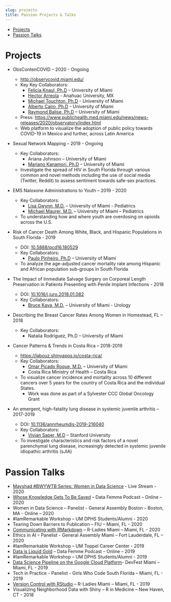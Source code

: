 ```yaml
---
slug: projects
title: Passion Projects & Talks
---
```

- [Projects](#projects)
- [Passion Talks](#passion-talks)

# Projects

- ObsContenCOVID – 2020 - Ongoing
  - http://observcovid.miami.edu/
  - Key Key Collaborators:
    - [Felicia Knaul, Ph.D](https://people.miami.edu/profile/fknaul@miami.edu) – University of Miami
    - [Hector Arreola](http://tomateloapecho.org.mx/Cvs/Hector_Arreola.php) - Anahuac University, MX
    - [Michael Touchton, Ph.D](https://people.miami.edu/profile/mxt725@miami.edu) - University of Miami
    - [Alberto Cairo, Ph.D](http://albertocairo.com/) - University of Miami
    - [Raymond Balise, Ph.D](https://people.miami.edu/profile/rrb28@miami.edu) – University of Miami
  - Press: https://www.publichealth.med.miami.edu/news/news-releases/2020/observatory/index.html
  - Web platform to visualize the adoption of public policy towards COVID-19 in Mexico and further, across Latin America

- Sexual Network Mapping – 2019 - Ongoing
  - Key Collaborators:
    - Ariana Johnson – University of Miami
    - [Mariano Kanamori, Ph.D](https://people.miami.edu/profile/mkanamori@med.miami.edu) – University of Miami
  - Investigate the spread of HIV in South Florida through various common and novel methods including the use of social media (Twitter, Reddit) to assess sentiment towards safe-sex practices.

- EMS Naloxone Administrations to Youth – 2019 - 2020
  - Key Collaborators:
    - [Lisa Gwynn, M.D.](https://people.miami.edu/profile/lgwynn@miami.edu) – University of Miami - Pediatrics
    - [Michael Maurer, M.D.](https://people.miami.edu/profile/mxm2674@miami.edu) – University of Miami – Pediatrics
  - To understanding how and where youth are overdosing on opioids across the U.S.

- Risk of Cancer Death Among White, Black, and Hispanic Populations in South Florida - 2019
  - DOI: [10.5888/pcd16.180529](https://www.cdc.gov/pcd/issues/2019/18_0529.htm)
  - Key Collaborators:
    - [Paulo Pinheiro, Ph.D](https://people.miami.edu/profile/pxp464@miami.edu) – University of Miami
  - To analyze the age-adjusted cancer mortality rate among Hispanic and African population sub-groups in South Florida

- The Impact of Immediate Salvage Surgery on Corporeal Length Preservation in Patients Presenting with Penile Implant Infections - 2018
  - DOI: [10.1016/j.juro.2018.01.082](https://www.auajournals.org/doi/10.1016/j.juro.2018.01.082)
  - Key Collaborators:
    - [Bruce Kava, M.D.](https://people.miami.edu/profile/bkava@miami.edu) – University of Miami - Urology

- Describing the Breast Cancer Rates Among Women in Homestead, FL – 2018
  - Key Collaborators:
    - Natalia Rodriguez, Ph.D – University of Miami

- Cancer Patterns & Trends in Costa Rica – 2018-2019
  - https://labouz.shinyapps.io/costa-rica/
  - Key Collaborators:
    - [Omar Picado Roque, M.D.](https://www.researchgate.net/profile/Omar_Picado_Roque) – University of Miami
    - Costa Rica Ministry of Health – Costa Rica
  - To visualize cancer incidence and mortality across 10 different cancers over 5 years for the country of Costa Rica and the individual States.
    - Work was done as part of a Sylvester CCC Global Oncology Grant

- An emergent, high-fatality lung disease in systemic juvenile arthritis – 2017-2019
  - DOI: [10.1136/annrheumdis-2019-216040](https://www.medrxiv.org/content/10.1101/19002923v1)
  - Key Collaborators:
    - [Vivian Saper, M.D](https://profiles.stanford.edu/vivian-saper) – Stanford University
  - To investigate characteristics and risk factors of a novel parenchymal lung disease, increasingly detected in systemic juvenile idiopathic arthritis (sJIA)

# Passion Talks

- [Mayshad #BWYWTB Series: Women in Data Science](https://joinmayshad.com/event/women-data-science-9-18-20/) - Live Stream - 2020
- [Whose Knowledge Gets To Be Saved](https://www.dikayodata.com/datafemme/algorithmsofoppression) – Data Femme Podcast – Online – 2020
- Women in Data Science – Panelist - General Assembly Boston – Boston, MA - Online – 2020
- #IamRemarkable Workshop – UM DPHS Students/Alumni - 2020
- Tearing Down Barriers to Publication – FIU – Miami, FL - 2020
- [Communicating with RMarkdown](https://github.com/labouz/introRmd) – R-Ladies Miami – Miami, FL - 2020
- Ethics in AI – Panelist - General Assembly Miami – Fort Lauderdale, FL – 2020
- #IamRemarkable Workshop – UM Toppel Career Center - 2019
- [Data is Liquid Gold](https://www.dikayodata.com/datafemme/data-is-liquid-gold) – Data Femme Podcast – Online – 2019
- #IamRemarkable Workshop – UM DPHS Students/Alumni - 2019
- [Data Science Pipeline on the Google Cloud Platform](https://drive.google.com/file/d/12tEKjk2QcSoJykeMddfRp-DTHMUt5qgf/view)- DevFest Miami – Miami, FL - 2019
- Tech in Practice - Panelist - Girls Who Code South Florida – Miami, FL - 2019
- [Version Control with RStudio](https://github.com/rladiesmiami/meetups/tree/master/vCtrl_wrkFlw_LB_20190316) – R-Ladies Miami – Miami, FL - 2019
- Visualizing Neighborhood Data with Shiny – R in Medicine – New Haven, CT - 2018
